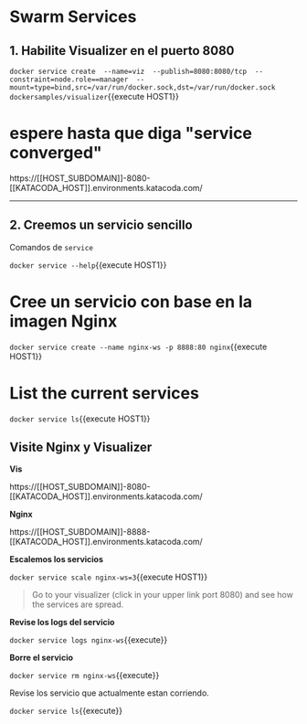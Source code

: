 # Swarm Services


## 1. Habilite Visualizer en el puerto 8080

`docker service create  --name=viz  --publish=8080:8080/tcp  --constraint=node.role==manager  --mount=type=bind,src=/var/run/docker.sock,dst=/var/run/docker.sock  dockersamples/visualizer`{{execute HOST1}}

# espere hasta que diga "service converged"

https://[[HOST_SUBDOMAIN]]-8080-[[KATACODA_HOST]].environments.katacoda.com/


---

## 2. Creemos un servicio sencillo

Comandos de `service`

`docker service --help`{{execute HOST1}}

# Cree un servicio con base en la imagen Nginx

`docker service create --name nginx-ws -p 8888:80 nginx`{{execute HOST1}}


# List the current services

`docker service ls`{{execute HOST1}}



## Visite Nginx y Visualizer

**Vis**

https://[[HOST_SUBDOMAIN]]-8080-[[KATACODA_HOST]].environments.katacoda.com/

**Nginx**

https://[[HOST_SUBDOMAIN]]-8888-[[KATACODA_HOST]].environments.katacoda.com/



**Escalemos los servicios**

`docker service scale nginx-ws=3`{{execute HOST1}}

> Go to your visualizer (click in your upper link port 8080) and see how the services are spread.

**Revise los logs del servicio**

`docker service logs nginx-ws`{{execute}}

**Borre el servicio**

`docker service rm nginx-ws`{{execute}}


Revise los servicio que actualmente estan corriendo.

`docker service ls`{{execute}}

